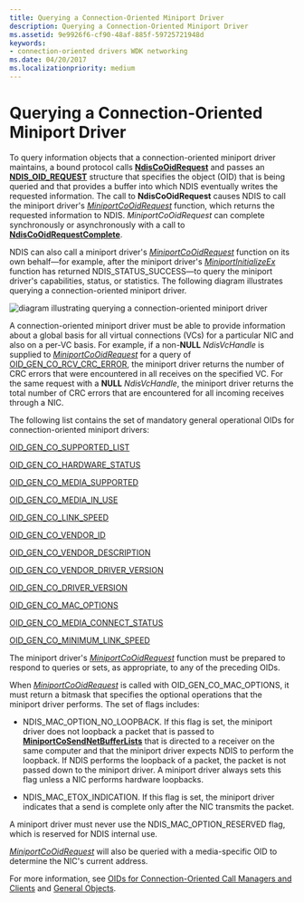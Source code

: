 ```yaml
---
title: Querying a Connection-Oriented Miniport Driver
description: Querying a Connection-Oriented Miniport Driver
ms.assetid: 9e9926f6-cf90-48af-885f-59725721948d
keywords:
- connection-oriented drivers WDK networking
ms.date: 04/20/2017
ms.localizationpriority: medium
---
```


# Querying a Connection-Oriented Miniport Driver





To query information objects that a connection-oriented miniport driver maintains, a bound protocol calls [**NdisCoOidRequest**](https://docs.microsoft.com/windows-hardware/drivers/ddi/ndis/nf-ndis-ndiscooidrequest) and passes an [**NDIS\_OID\_REQUEST**](https://docs.microsoft.com/windows-hardware/drivers/ddi/ndis/ns-ndis-_ndis_oid_request) structure that specifies the object (OID) that is being queried and that provides a buffer into which NDIS eventually writes the requested information. The call to **NdisCoOidRequest** causes NDIS to call the miniport driver's [*MiniportCoOidRequest*](https://docs.microsoft.com/windows-hardware/drivers/ddi/ndis/nc-ndis-miniport_co_oid_request) function, which returns the requested information to NDIS. *MiniportCoOidRequest* can complete synchronously or asynchronously with a call to [**NdisCoOidRequestComplete**](https://docs.microsoft.com/windows-hardware/drivers/ddi/ndis/nf-ndis-ndiscooidrequestcomplete).

NDIS can also call a miniport driver's [*MiniportCoOidRequest*](https://docs.microsoft.com/windows-hardware/drivers/ddi/ndis/nc-ndis-miniport_co_oid_request) function on its own behalf—for example, after the miniport driver's [*MiniportInitializeEx*](https://docs.microsoft.com/windows-hardware/drivers/ddi/ndis/nc-ndis-miniport_initialize) function has returned NDIS\_STATUS\_SUCCESS—to query the miniport driver's capabilities, status, or statistics. The following diagram illustrates querying a connection-oriented miniport driver.

![diagram illustrating querying a connection-oriented miniport driver](images/fig5-3.png)

A connection-oriented miniport driver must be able to provide information about a global basis for all virtual connections (VCs) for a particular NIC and also on a per-VC basis. For example, if a non-**NULL** *NdisVcHandle* is supplied to [*MiniportCoOidRequest*](https://docs.microsoft.com/windows-hardware/drivers/ddi/ndis/nc-ndis-miniport_co_oid_request) for a query of [OID\_GEN\_CO\_RCV\_CRC\_ERROR](https://docs.microsoft.com/windows-hardware/drivers/network/oid-gen-co-rcv-crc-error), the miniport driver returns the number of CRC errors that were encountered in all receives on the specified VC. For the same request with a **NULL** *NdisVcHandle*, the miniport driver returns the total number of CRC errors that are encountered for all incoming receives through a NIC.

The following list contains the set of mandatory general operational OIDs for connection-oriented miniport drivers:

[OID\_GEN\_CO\_SUPPORTED\_LIST](https://docs.microsoft.com/windows-hardware/drivers/network/oid-gen-co-supported-list)

[OID\_GEN\_CO\_HARDWARE\_STATUS](https://docs.microsoft.com/windows-hardware/drivers/network/oid-gen-co-hardware-status)

[OID\_GEN\_CO\_MEDIA\_SUPPORTED](https://docs.microsoft.com/windows-hardware/drivers/network/oid-gen-co-media-supported)

[OID\_GEN\_CO\_MEDIA\_IN\_USE](https://docs.microsoft.com/windows-hardware/drivers/network/oid-gen-co-media-in-use)

[OID\_GEN\_CO\_LINK\_SPEED](https://docs.microsoft.com/windows-hardware/drivers/network/oid-gen-co-link-speed)

[OID\_GEN\_CO\_VENDOR\_ID](https://docs.microsoft.com/windows-hardware/drivers/network/oid-gen-co-vendor-id)

[OID\_GEN\_CO\_VENDOR\_DESCRIPTION](https://docs.microsoft.com/windows-hardware/drivers/network/oid-gen-co-vendor-description)

[OID\_GEN\_CO\_VENDOR\_DRIVER\_VERSION](https://docs.microsoft.com/windows-hardware/drivers/network/oid-gen-co-vendor-driver-version)

[OID\_GEN\_CO\_DRIVER\_VERSION](https://docs.microsoft.com/windows-hardware/drivers/network/oid-gen-co-driver-version)

[OID\_GEN\_CO\_MAC\_OPTIONS](https://docs.microsoft.com/windows-hardware/drivers/network/oid-gen-co-mac-options)

[OID\_GEN\_CO\_MEDIA\_CONNECT\_STATUS](https://docs.microsoft.com/windows-hardware/drivers/network/oid-gen-co-media-connect-status)

[OID\_GEN\_CO\_MINIMUM\_LINK\_SPEED](https://docs.microsoft.com/windows-hardware/drivers/network/oid-gen-co-minimum-link-speed)

The miniport driver's [*MiniportCoOidRequest*](https://docs.microsoft.com/windows-hardware/drivers/ddi/ndis/nc-ndis-miniport_co_oid_request) function must be prepared to respond to queries or sets, as appropriate, to any of the preceding OIDs.

When [*MiniportCoOidRequest*](https://docs.microsoft.com/windows-hardware/drivers/ddi/ndis/nc-ndis-miniport_co_oid_request) is called with OID\_GEN\_CO\_MAC\_OPTIONS, it must return a bitmask that specifies the optional operations that the miniport driver performs. The set of flags includes:

-   NDIS\_MAC\_OPTION\_NO\_LOOPBACK. If this flag is set, the miniport driver does not loopback a packet that is passed to [**MiniportCoSendNetBufferLists**](https://docs.microsoft.com/windows-hardware/drivers/ddi/ndis/nc-ndis-miniport_co_send_net_buffer_lists) that is directed to a receiver on the same computer and that the miniport driver expects NDIS to perform the loopback. If NDIS performs the loopback of a packet, the packet is not passed down to the miniport driver. A miniport driver always sets this flag unless a NIC performs hardware loopbacks.

-   NDIS\_MAC\_ETOX\_INDICATION. If this flag is set, the miniport driver indicates that a send is complete only after the NIC transmits the packet.

A miniport driver must never use the NDIS\_MAC\_OPTION\_RESERVED flag, which is reserved for NDIS internal use.

[*MiniportCoOidRequest*](https://docs.microsoft.com/windows-hardware/drivers/ddi/ndis/nc-ndis-miniport_co_oid_request) will also be queried with a media-specific OID to determine the NIC's current address.

For more information, see [OIDs for Connection-Oriented Call Managers and Clients](https://docs.microsoft.com/windows-hardware/drivers/network/oids-for-connection-oriented-call-managers-and-clients) and [General Objects](https://docs.microsoft.com/previous-versions/windows/hardware/network/ff546510(v=vs.85)).

 

 





